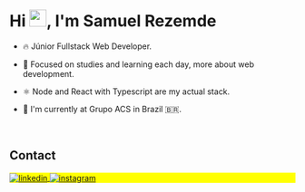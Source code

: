 <h1 align="left">Hi <img src="https://raw.githubusercontent.com/kaueMarques/kaueMarques/master/hi.gif" height="30px">, I'm Samuel Rezemde</h1>

- 🔥 Júnior Fullstack Web Developer.

- 🧠 Focused on studies and learning each day, more about web development.

- ⚛️ Node and React with Typescript are my actual stack.

- 🌳 I'm currently at Grupo ACS in Brazil 🇧🇷.

<br>

## Contact

<p align="left" style="background:yellow">
<a href="https://linkedin.com/in/samuelfr" target="_blank">
  <img align="center" src="https://img.shields.io/badge/-samuelfr-05122A?style=flat&logo=linkedin" alt="linkedin"/>
</a>
<a href="https://instagram.com/samuelfr7" target="_blank">
 <img align="center" src="https://img.shields.io/badge/-samuelfr7-05122A?style=flat&logo=instagram" alt="instagram"/>
</a
</p>
